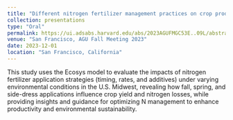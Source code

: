 ```yaml
---
title: "Different nitrogen fertilizer management practices on crop productivity and environmental outcomes across the U.S. Midwest"
collection: presentations
type: "Oral"
permalink: https://ui.adsabs.harvard.edu/abs/2023AGUFMGC53E..09L/abstract
venue: "San Francisco, AGU Fall Meeting 2023"
date: 2023-12-01
location: "San Francisco, California"
---
```


This study uses the Ecosys model to evaluate the impacts of nitrogen fertilizer application strategies (timing, rates, and additives) under varying environmental conditions in the U.S. Midwest, revealing how fall, spring, and side-dress applications influence crop yield and nitrogen losses, while providing insights and guidance for optimizing N management to enhance productivity and environmental sustainability.